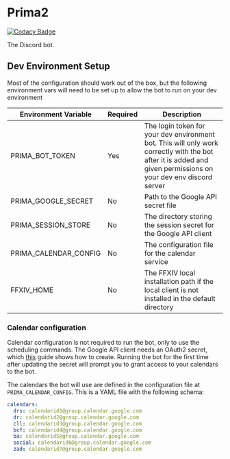 # Prima2

[![Codacy Badge](https://api.codacy.com/project/badge/Grade/217eae50312a4b2783c57b60d0379c29)](https://app.codacy.com/gh/PrimaShouji/Prima2?utm_source=github.com&utm_medium=referral&utm_content=PrimaShouji/Prima2&utm_campaign=Badge_Grade_Settings)

The Discord bot.

## Dev Environment Setup
Most of the configuration should work out of the box, but the following environment vars will need to be set up to allow the bot to run on your dev environment

| Environment Variable | Required | Description                                                                                                                                                     |
| --- | --- |-----------------------------------------------------------------------------------------------------------------------------------------------------------------|
| PRIMA_BOT_TOKEN | Yes | The login token for your dev environment bot. This will only work correctly with the bot after it is added and given permissions on your dev env discord server |
| PRIMA_GOOGLE_SECRET | No | Path to the Google API secret file                                                                                                                              |
| PRIMA_SESSION_STORE | No | The directory storing the session secret for the Google API client                                                                                              |
| PRIMA_CALENDAR_CONFIG | No | The configuration file for the calendar service                                                                                                                 |
| FFXIV_HOME | No | The FFXIV local installation path if the local client is not installed in the default directory                                                                 |

### Calendar configuration
Calendar configuration is not required to run the bot, only to use the scheduling commands.
The Google API client needs an OAuth2 secret, which [this](https://developers.google.com/api-client-library/dotnet/get_started) guide shows how to create.
Running the bot for the first time after updating the secret will prompt you to grant access to
your calendars to the bot.

The calendars the bot will use are defined in the configuration file at `PRIMA_CALENDAR_CONFIG`.
This is a YAML file with the following schema:
```yaml
calendars:
  drs: calendarid1@group.calendar.google.com
  dr: calendarid2@group.calendar.google.com
  cll: calendarid3@group.calendar.google.com
  bcf: calendarid4@group.calendar.google.com
  ba: calendarid5@group.calendar.google.com
  social: calendarid6@group.calendar.google.com
  zad: calendarid7@group.calendar.google.com
```
